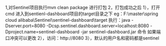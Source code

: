 1,对Sentinel项目执行mvn clean package 进行打包
2，打包成功之后
  1），打开cmd 进入到sentienl-dashboard项目的target目录之下
  eg：F:\master\spring cloud alibaba\Sentinel\sentinel-dashboard\target
  执行：java -Dserver.port=8080 -Dcsp.sentinel.dashboard.server=localhost:8080 -Dproject.name=sentinel-dashboard -jar sentinel-dashboard.jar  命令
  如果端口冲突可以更改
  2），访问：http://8080
  3），默认的用户名和密码都是sentinel